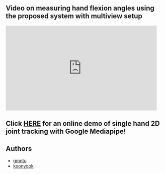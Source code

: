 ## Video on measuring hand flexion angles using the proposed system with multiview setup

<iframe width="480" height="270" src="https://www.youtube.com/embed/P27YRtwjGfo" frameborder="0" allow="accelerometer; autoplay; encrypted-media; gyroscope; picture-in-picture" allowfullscreen></iframe>


## Click [HERE](https://storage.googleapis.com/mediapipe-viz.appspot.com/wasm-demos/hand-tracking/hand_tracking_demo.html) for an online demo of single hand 2D joint tracking with Google Mediapipe! ##


<!-- Authors -->
## Authors

* [gmntu](https://github.com/gmntu)
* [koonyook](https://github.com/koonyook)
